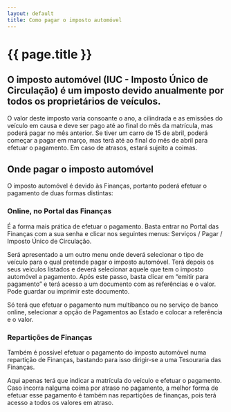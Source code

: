 ```yaml
---
layout: default
title: Como pagar o imposto automóvel
---
```


#  {{ page.title }}

## O imposto automóvel (IUC - Imposto Único de Circulação) é um imposto devido anualmente por todos os proprietários de veículos.

O valor deste imposto varia consoante o ano, a cilindrada e as emissões do veículo em causa e deve ser pago até ao final do mês da matrícula, mas poderá pagar no mês anterior. Se tiver um carro de 15 de abril, poderá começar a pagar em março, mas terá até ao final do mês de abril para efetuar o pagamento. Em caso de atrasos, estará sujeito a coimas.

## Onde pagar o imposto automóvel

O imposto automóvel é devido às Finanças, portanto poderá efetuar o pagamento de duas formas distintas:

### Online, no Portal das Finanças

É a forma mais prática de efetuar o pagamento. Basta entrar no Portal das Finanças com a sua senha e clicar nos seguintes menus: Serviços / Pagar / Imposto Único de Circulação.

Será apresentado a um outro menu onde deverá selecionar o tipo de veículo para o qual pretende pagar o imposto automóvel. Terá depois os seus veículos listados e deverá selecionar aquele que tem o imposto automóvel a pagamento. Após este passo, basta clicar em “emitir para pagamento” e terá acesso a um documento com as referências e o valor. Pode guardar ou imprimir este documento.

Só terá que efetuar o pagamento num multibanco ou no serviço de banco online, selecionar a opção de Pagamentos ao Estado e colocar a referência e o valor.

### Repartições de Finanças

Também é possível efetuar o pagamento do imposto automóvel numa repartição de Finanças, bastando para isso dirigir-se a uma Tesouraria das Finanças.

Aqui apenas terá que indicar a matrícula do veículo e efetuar o pagamento.
Caso incorra nalguma coima por atraso no pagamento, a melhor forma de efetuar esse pagamento é também nas repartições de finanças, pois terá acesso a todos os valores em atraso.
